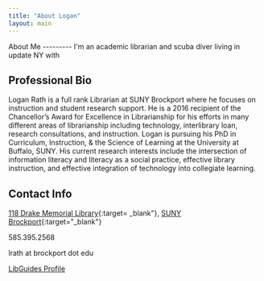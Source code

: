 ```yaml
---
title: "About Logan"
layout: main
---
```

<div class="container" markdown="1">
About Me
---------
I'm an academic librarian and scuba diver living in update NY with



Professional Bio
----------------------
Logan Rath is a full rank Librarian at SUNY Brockport where he focuses on instruction and student research support. He is a 2016 recipient of the Chancellor’s Award for Excellence in Librarianship for his efforts in many different areas of librarianship including technology, interlibrary loan, research consultations, and instruction. Logan is pursuing his PhD in Curriculum, Instruction, & the Science of Learning at the University at Buffalo, SUNY. His current research interests include the intersection of information literacy and literacy as a social practice, effective library instruction, and effective integration of technology into collegiate learning.



Contact Info
-----------
<i class="fa-solid fa-building-columns mr-2"></i>[118 Drake Memorial Library](https://brockport.edu/library){:target=
  _blank"}, [SUNY Brockport](https://brockport.edu){:target="_blank"}

<i class="fa-solid fa-phone mr-2"></i>585.395.2568

<i class="fa-solid fa-envelope mr-2"></i>lrath at brockport dot edu

<a href="https://library.brockport.edu/prf.php"><i class="fa-solid fa-globe mr-2"></i>LibGuides Profile</a>


</div>
